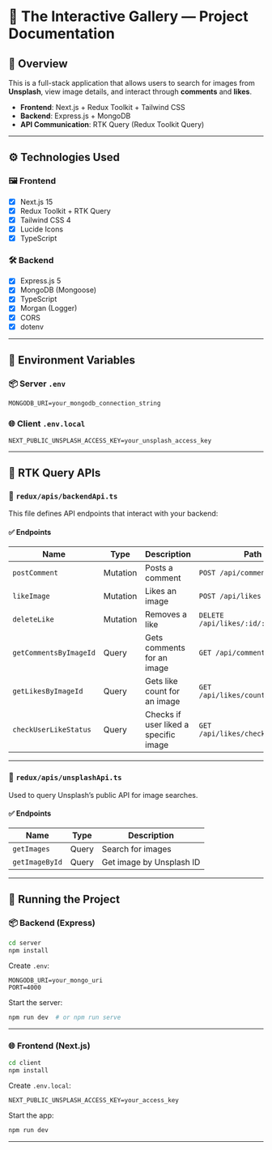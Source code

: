 # 📸 The Interactive Gallery — Project Documentation

## 🧩 Overview

This is a full-stack application that allows users to search for images from **Unsplash**, view image details, and interact through **comments** and **likes**.

- **Frontend**: Next.js + Redux Toolkit + Tailwind CSS  
- **Backend**: Express.js + MongoDB  
- **API Communication**: RTK Query (Redux Toolkit Query)

---

## ⚙️ Technologies Used

### 🖼 Frontend

- [x] Next.js 15  
- [x] Redux Toolkit + RTK Query  
- [x] Tailwind CSS 4  
- [x] Lucide Icons  
- [x] TypeScript  

### 🛠 Backend

- [x] Express.js 5  
- [x] MongoDB (Mongoose)  
- [x] TypeScript  
- [x] Morgan (Logger)  
- [x] CORS  
- [x] dotenv  

---

## 🧪 Environment Variables

### 📦 Server `.env`

```env
MONGODB_URI=your_mongodb_connection_string
```

### 🌐 Client `.env.local`

```env
NEXT_PUBLIC_UNSPLASH_ACCESS_KEY=your_unsplash_access_key
```

---

## 🔄 RTK Query APIs

### 📁 `redux/apis/backendApi.ts`

This file defines API endpoints that interact with your backend:

#### ✅ Endpoints

| Name                   | Type      | Description                            | Path                                  |
|------------------------|-----------|----------------------------------------|---------------------------------------|
| `postComment`          | Mutation  | Posts a comment                        | `POST /api/comments`                  |
| `likeImage`            | Mutation  | Likes an image                         | `POST /api/likes`                     |
| `deleteLike`           | Mutation  | Removes a like                         | `DELETE /api/likes/:id/:user`        |
| `getCommentsByImageId` | Query     | Gets comments for an image             | `GET /api/comments/:imageId`         |
| `getLikesByImageId`    | Query     | Gets like count for an image           | `GET /api/likes/count/:imageId`      |
| `checkUserLikeStatus`  | Query     | Checks if user liked a specific image  | `GET /api/likes/check/:id/:user`     |

---

### 📁 `redux/apis/unsplashApi.ts`

Used to query Unsplash’s public API for image searches.

#### ✅ Endpoints

| Name           | Type   | Description                  |
|----------------|--------|------------------------------|
| `getImages`    | Query  | Search for images            |
| `getImageById` | Query  | Get image by Unsplash ID     |

---

## 🚀 Running the Project

### 📦 Backend (Express)

```bash
cd server
npm install
```

Create `.env`:

```env
MONGODB_URI=your_mongo_uri
PORT=4000
```

Start the server:

```bash
npm run dev  # or npm run serve
```

---

### 🌐 Frontend (Next.js)

```bash
cd client
npm install
```

Create `.env.local`:

```env
NEXT_PUBLIC_UNSPLASH_ACCESS_KEY=your_access_key
```

Start the app:

```bash
npm run dev
```

---

